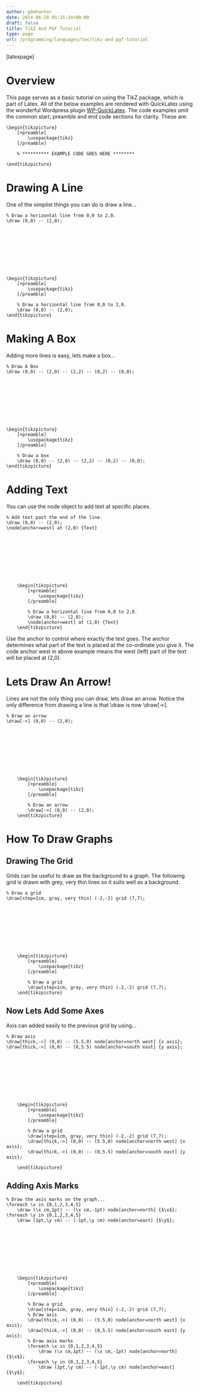 ```yaml
---
author: gbmhunter
date: 2014-06-28 05:15:24+00:00
draft: false
title: TikZ And PGF Tutorial
type: page
url: /programming/languages/tex/tikz-and-pgf-tutorial
---
```


[latexpage]



# Overview





This page serves as a basic tutorial on using the TikZ package, which is part of Latex. All of the below examples are rendered with QuickLatex using the wonderful Wordpress plugin [WP-QuickLatex](http://wordpress.org/plugins/wp-quicklatex/). The code examples omit the common start, preamble and end code sections for clarity. These are:




    
    
    \begin{tikzpicture}
    	[+preamble]
    		\usepackage{tikz}
    	[/preamble]
    	
    	% ********** EXAMPLE CODE GOES HERE ********
    	
    \end{tikzpicture}
    





# Drawing A Line





One of the simplist things you can do is draw a line...




    
    
    % Draw a horizontal line from 0,0 to 2,0.
    \draw (0,0) -- (2,0);	
    









	\begin{tikzpicture}
		[+preamble]
			\usepackage{tikz}
		[/preamble]
	
		% Draw a horizontal line from 0,0 to 2,0.
		\draw (0,0) -- (2,0);
	\end{tikzpicture}









# Making A Box





Adding more lines is easy, lets make a box...




    
    
    % Draw A Box
    \draw (0,0) -- (2,0) -- (2,2) -- (0,2) -- (0,0);
    









	\begin{tikzpicture}
		[+preamble]
			\usepackage{tikz}
		[/preamble]
	
		% Draw a box
		\draw (0,0) -- (2,0) -- (2,2) -- (0,2) -- (0,0);
	\end{tikzpicture}









# Adding Text





You can use the node object to add text at specific places.




    
    
    % Add text past the end of the line.
    \draw (0,0) -- (2,0);
    \node[anchor=west] at (2,0) {Text}
    






	


		\begin{tikzpicture}
			[+preamble]
				\usepackage{tikz}
			[/preamble]

			% Draw a horizontal line from 0,0 to 2,0.
			\draw (0,0) -- (2,0);
			\node[anchor=west] at (2,0) {Text}
		\end{tikzpicture}
	








Use the anchor to control where exactly the text goes. The anchor determines what part of the text is placed at the co-ordinate you give it. The code anchor west in above example means the west (left) part of the text will be placed at (2,0).





# Lets Draw An Arrow!





Lines are not the only thing you can draw, lets draw an arrow. Notice the only difference from drawing a line is that \draw is now \draw[->].




    
    
    % Draw an arrow
    \draw[->] (0,0) -- (2,0);
    






	


		\begin{tikzpicture}
			[+preamble]
				\usepackage{tikz}
			[/preamble]

			% Draw an arrow
			\draw[->] (0,0) -- (2,0);
		\end{tikzpicture}
	








# How To Draw Graphs





## Drawing The Grid





Grids can be useful to draw as the background to a graph. The following grid is drawn with grey, very thin lines so it suits well as a background.




    
    
    % Draw a grid
    \draw[step=1cm, gray, very thin] (-2,-2) grid (7,7);
    






	


		\begin{tikzpicture}
			[+preamble]
				\usepackage{tikz}
			[/preamble]

			% Draw a grid
			\draw[step=1cm, gray, very thin] (-2,-2) grid (7,7);
		\end{tikzpicture}
	








## Now Lets Add Some Axes





Axis can added easily to the previous grid by using...




    
    
    % Draw axis
    \draw[thick,->] (0,0) -- (5.5,0) node[anchor=north west] {x axis};
    \draw[thick,->] (0,0) -- (0,5.5) node[anchor=south east] {y axis};	
    






	


		\begin{tikzpicture}
			[+preamble]
				\usepackage{tikz}
			[/preamble]

			% Draw a grid
			\draw[step=1cm, gray, very thin] (-2,-2) grid (7,7);
			\draw[thick,->] (0,0) -- (5.5,0) node[anchor=north west] {x axis};
			\draw[thick,->] (0,0) -- (0,5.5) node[anchor=south east] {y axis};		
		
		\end{tikzpicture}
	








## Adding Axis Marks




    
    
    % Draw the axis marks on the graph...
    \foreach \x in {0,1,2,3,4,5}
       	\draw (\x cm,1pt) -- (\x cm,-1pt) node[anchor=north] {$\x$};
    \foreach \y in {0,1,2,3,4,5}
       	\draw (1pt,\y cm) -- (-1pt,\y cm) node[anchor=east] {$\y$};
    






	


		\begin{tikzpicture}
			[+preamble]
				\usepackage{tikz}
			[/preamble]

			% Draw a grid
			\draw[step=1cm, gray, very thin] (-2,-2) grid (7,7);
			% Draw axis
			\draw[thick,->] (0,0) -- (5.5,0) node[anchor=north west] {x axis};
			\draw[thick,->] (0,0) -- (0,5.5) node[anchor=south east] {y axis};
			% Draw axis marks
			\foreach \x in {0,1,2,3,4,5}
				\draw (\x cm,1pt) -- (\x cm,-1pt) node[anchor=north] {$\x$};
			\foreach \y in {0,1,2,3,4,5}
				\draw (1pt,\y cm) -- (-1pt,\y cm) node[anchor=east] {$\y$};
		
		\end{tikzpicture}
	






